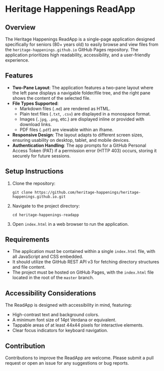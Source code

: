 # Heritage Happenings ReadApp

## Overview
The Heritage Happenings ReadApp is a single-page application designed specifically for seniors (80+ years old) to easily browse and view files from the `heritage-happenings.github.io` GitHub Pages repository. The application prioritizes high readability, accessibility, and a user-friendly experience.

## Features
- **Two-Pane Layout**: The application features a two-pane layout where the left pane displays a navigable folder/file tree, and the right pane shows the content of the selected file.
- **File Types Supported**:
  - Markdown files (`.md`) are rendered as HTML.
  - Plain text files (`.txt`, `.csv`) are displayed in a monospace format.
  - Images (`.jpg`, `.png`, etc.) are displayed inline or provided with download links.
  - PDF files (`.pdf`) are viewable within an iframe.
- **Responsive Design**: The layout adapts to different screen sizes, ensuring usability on desktop, tablet, and mobile devices.
- **Authentication Handling**: The app prompts for a GitHub Personal Access Token (PAT) if a permission error (HTTP 403) occurs, storing it securely for future sessions.

## Setup Instructions
1. Clone the repository:
   ```
   git clone https://github.com/heritage-happenings/heritage-happenings.github.io.git
   ```
2. Navigate to the project directory:
   ```
   cd heritage-happenings-readapp
   ```
3. Open `index.html` in a web browser to run the application.

## Requirements
- The application must be contained within a single `index.html` file, with all JavaScript and CSS embedded.
- It should utilize the GitHub REST API v3 for fetching directory structures and file content.
- The project must be hosted on GitHub Pages, with the `index.html` file located in the root of the `master` branch.

## Accessibility Considerations
The ReadApp is designed with accessibility in mind, featuring:
- High-contrast text and background colors.
- A minimum font size of 14pt Verdana or equivalent.
- Tappable areas of at least 44x44 pixels for interactive elements.
- Clear focus indicators for keyboard navigation.

## Contribution
Contributions to improve the ReadApp are welcome. Please submit a pull request or open an issue for any suggestions or bug reports.